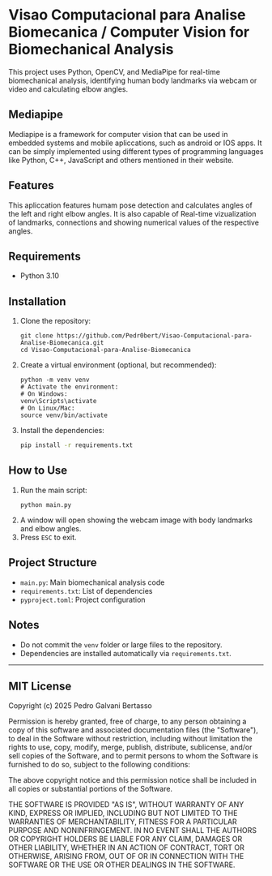 # Visao Computacional para Analise Biomecanica / Computer Vision for Biomechanical Analysis

This project uses Python, OpenCV, and MediaPipe for real-time biomechanical analysis, identifying human body landmarks via webcam or video and calculating elbow angles.

## Mediapipe
  Mediapipe is a framework for computer vision that can be used in embedded systems and mobile apliccations, such as android or IOS apps.
  It can be simply implemented using different types of programming languages like Python, C++, JavaScript and others mentioned in their website.

## Features
  This apliccation features humam pose detection and calculates angles of the left and right elbow angles. It is also capable of Real-time vizualization of landmarks, connections and showing numerical values of the respective angles.

## Requirements
- Python 3.10

## Installation
1. Clone the repository:
   ```
   git clone https://github.com/Pedr0bert/Visao-Computacional-para-Analise-Biomecanica.git
   cd Visao-Computacional-para-Analise-Biomecanica
   ```
2. Create a virtual environment (optional, but recommended):
   ```
   python -m venv venv
   # Activate the environment:
   # On Windows:
   venv\Scripts\activate
   # On Linux/Mac:
   source venv/bin/activate
   ```
3. Install the dependencies:
   ```sh
   pip install -r requirements.txt
   ```

## How to Use
1. Run the main script:
   ```
   python main.py
   ```
2. A window will open showing the webcam image with body landmarks and elbow angles.
3. Press `ESC` to exit.

## Project Structure
- `main.py`: Main biomechanical analysis code
- `requirements.txt`: List of dependencies
- `pyproject.toml`: Project configuration

## Notes
- Do not commit the `venv` folder or large files to the repository.
- Dependencies are installed automatically via `requirements.txt`.

----------------------------------------------------------------------------------

## MIT License

Copyright (c) 2025 Pedro Galvani Bertasso

Permission is hereby granted, free of charge, to any person obtaining a copy
of this software and associated documentation files (the "Software"), to deal
in the Software without restriction, including without limitation the rights
to use, copy, modify, merge, publish, distribute, sublicense, and/or sell
copies of the Software, and to permit persons to whom the Software is
furnished to do so, subject to the following conditions:

The above copyright notice and this permission notice shall be included in all
copies or substantial portions of the Software.

THE SOFTWARE IS PROVIDED "AS IS", WITHOUT WARRANTY OF ANY KIND, EXPRESS OR
IMPLIED, INCLUDING BUT NOT LIMITED TO THE WARRANTIES OF MERCHANTABILITY,
FITNESS FOR A PARTICULAR PURPOSE AND NONINFRINGEMENT. IN NO EVENT SHALL THE
AUTHORS OR COPYRIGHT HOLDERS BE LIABLE FOR ANY CLAIM, DAMAGES OR OTHER
LIABILITY, WHETHER IN AN ACTION OF CONTRACT, TORT OR OTHERWISE, ARISING FROM,
OUT OF OR IN CONNECTION WITH THE SOFTWARE OR THE USE OR OTHER DEALINGS IN THE
SOFTWARE.
